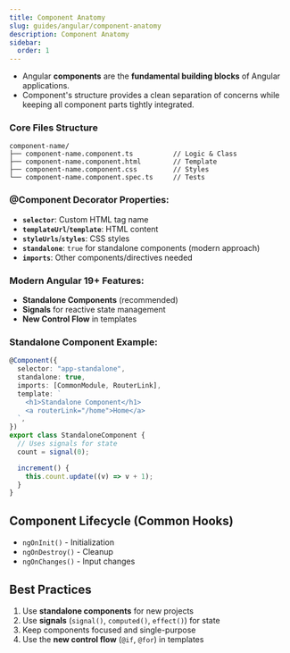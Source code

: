 ```yaml
---
title: Component Anatomy
slug: guides/angular/component-anatomy
description: Component Anatomy
sidebar:
  order: 1
---
```


- Angular **components** are the **fundamental building blocks** of Angular applications.
- Component's structure provides a clean separation of concerns while keeping all component parts tightly integrated.

### Core Files Structure

```
component-name/
├── component-name.component.ts          // Logic & Class
├── component-name.component.html        // Template
├── component-name.component.css         // Styles
└── component-name.component.spec.ts     // Tests
```

### @Component Decorator Properties:

- **`selector`**: Custom HTML tag name
- **`templateUrl`**/**`template`**: HTML content
- **`styleUrls`**/**`styles`**: CSS styles
- **`standalone`**: `true` for standalone components (modern approach)
- **`imports`**: Other components/directives needed

### Modern Angular 19+ Features:

- **Standalone Components** (recommended)
- **Signals** for reactive state management
- **New Control Flow** in templates

### Standalone Component Example:

```typescript
@Component({
  selector: "app-standalone",
  standalone: true,
  imports: [CommonModule, RouterLink],
  template: `
    <h1>Standalone Component</h1>
    <a routerLink="/home">Home</a>
  `,
})
export class StandaloneComponent {
  // Uses signals for state
  count = signal(0);

  increment() {
    this.count.update((v) => v + 1);
  }
}
```

## Component Lifecycle (Common Hooks)

- `ngOnInit()` - Initialization
- `ngOnDestroy()` - Cleanup
- `ngOnChanges()` - Input changes

## Best Practices

1. Use **standalone components** for new projects
2. Use **signals** (`signal()`, `computed()`, `effect()`) for state
3. Keep components focused and single-purpose
4. Use the **new control flow** (`@if`, `@for`) in templates
